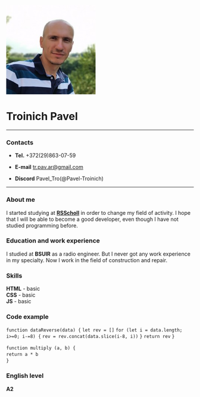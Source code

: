 ![My foto](/my.jpg)
# Troinich Pavel

---

### Contacts

* **Tel.**    +372(29)863-07-59

* **E-mail** tr.pav.ar@gmail.com

* **Discord**  Pavel_Tro(@Pavel-Troinich)  

---

### About me

I started studying at **[RSScholl](https://rs.school/)** in order to change my field of activity. I hope that I will be able to become a good developer, even though I have not studied programming before. 

### Education and work experience

I studied at **BSUIR** as a radio engineer. But I never got any work experience in my specialty. Now I work in the field of construction and repair. 

### Skills

**HTML** - basic  
**CSS** - basic  
**JS** - basic

### Code example
`function dataReverse(data) {`
  `let rev = []`
  `for (let i = data.length; i>=0; i-=8) {`
  `rev = rev.concat(data.slice(i-8, i))`
  `}`
  `return rev`
`}` 

`function multiply (a, b) { `\
`return a * b`\
`}`


### English level

**A2**
